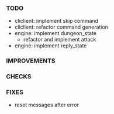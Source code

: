### TODO
- cliclient: implement skip command
- cliclient: refactor command generation
- engine: implement dungeon_state
    - refactor and implement attack
- engine: implement reply_state

### IMPROVEMENTS

### CHECKS

### FIXES
- reset messages after error

